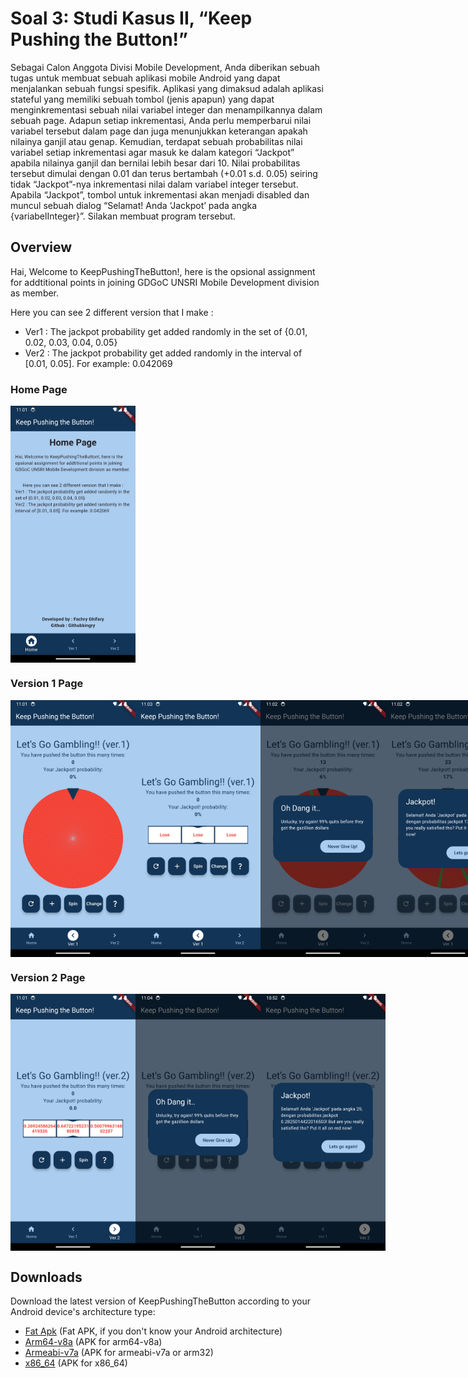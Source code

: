 # Soal 3: Studi Kasus II, “Keep Pushing the Button!”

Sebagai Calon Anggota Divisi Mobile Development, Anda diberikan sebuah tugas untuk membuat sebuah aplikasi mobile Android yang dapat menjalankan sebuah fungsi spesifik. Aplikasi yang dimaksud adalah aplikasi stateful yang memiliki sebuah tombol (jenis apapun) yang dapat menginkrementasi sebuah nilai variabel integer dan menampilkannya dalam sebuah page. Adapun setiap inkrementasi, Anda perlu memperbarui nilai variabel tersebut dalam page dan juga menunjukkan keterangan apakah nilainya ganjil atau genap. Kemudian, terdapat sebuah probabilitas nilai variabel setiap inkrementasi agar masuk ke dalam kategori “Jackpot” apabila nilainya ganjil dan bernilai lebih besar dari 10. Nilai probabilitas tersebut dimulai dengan 0.01 dan terus bertambah (+0.01 s.d. 0.05) seiring tidak “Jackpot”-nya inkrementasi nilai dalam variabel integer tersebut. Apabila “Jackpot”, tombol untuk inkrementasi akan menjadi disabled dan muncul sebuah dialog “Selamat! Anda ‘Jackpot’ pada angka {variabelInteger}”. Silakan membuat program tersebut.

## Overview

Hai, Welcome to KeepPushingTheButton!, here is the opsional assignment for addtitional points in joining GDGoC UNSRI Mobile Development division as member.

Here you can see 2 different version that I make :

- Ver1 : The jackpot probability get added randomly in the set of {0.01, 0.02, 0.03, 0.04, 0.05}
- Ver2 : The jackpot probability get added randomly in the interval of [0.01, 0.05]. For example: 0.042069

### Home Page
<div style="display:flex;">
   <img src="https://github.com/githubbingry/KeepPushingTheButton/blob/main/UI_Overview/homepage.png" alt="homepage" width="200"/>
</div>

### Version 1 Page
<div style="display:flex;">
   <img src="https://github.com/githubbingry/KeepPushingTheButton/blob/main/UI_Overview/ver1.png" alt="ver1" width="200"/>
   <img src="https://github.com/githubbingry/KeepPushingTheButton/blob/main/UI_Overview/ver1_bar.png" alt="ver1_bar" width="200"/>
   <img src="https://github.com/githubbingry/KeepPushingTheButton/blob/main/UI_Overview/ver1_fail.png" alt="ver1_fail" width="200"/>
   <img src="https://github.com/githubbingry/KeepPushingTheButton/blob/main/UI_Overview/ver1_jackpot.png" alt="ver1_jackpot" width="200"/>
</div>

### Version 2 Page
<div style="display:flex;">
   <img src="https://github.com/githubbingry/KeepPushingTheButton/blob/main/UI_Overview/ver2.png" alt="ver2" width="200"/>
   <img src="https://github.com/githubbingry/KeepPushingTheButton/blob/main/UI_Overview/ver2_fail.png" alt="ver2_fail" width="200"/>
   <img src="https://github.com/githubbingry/KeepPushingTheButton/blob/main/UI_Overview/ver2_jackpot.png" alt="ver2_jackpot" width="200"/>
</div>

## Downloads

Download the latest version of KeepPushingTheButton according to your Android device's architecture type:
- [Fat Apk](https://https://github.com/githubbingry/KeepPushingTheButton/releases/download/v0.1/KeepPushingTheButton-release.apk) (Fat APK, if you don't know your Android architecture)
- [Arm64-v8a](https://https://github.com/githubbingry/KeepPushingTheButton/releases/download/v0.1/KeepPushingTheButton-arm64-v8a-release.apk) (APK for arm64-v8a)
- [Armeabi-v7a](https://https://github.com/githubbingry/KeepPushingTheButton/releases/download/v0.1/KeepPushingTheButton-armeabi-v7a-release.apk) (APK for armeabi-v7a or arm32)
- [x86_64](https://https://github.com/githubbingry/KeepPushingTheButton/releases/download/v0.1/KeepPushingTheButton-x86_64-release.apk) (APK for x86_64)